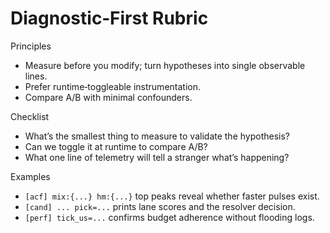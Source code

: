 # Diagnostic‑First Rubric

Principles
- Measure before you modify; turn hypotheses into single observable lines.
- Prefer runtime‑toggleable instrumentation.
- Compare A/B with minimal confounders.

Checklist
- What’s the smallest thing to measure to validate the hypothesis?
- Can we toggle it at runtime to compare A/B?
- What one line of telemetry will tell a stranger what’s happening?

Examples
- `[acf] mix:{...} hm:{...}` top peaks reveal whether faster pulses exist.
- `[cand] ... pick=...` prints lane scores and the resolver decision.
- `[perf] tick_us=...` confirms budget adherence without flooding logs.

